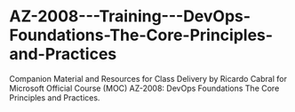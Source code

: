# AZ-2008---Training---DevOps-Foundations-The-Core-Principles-and-Practices
Companion Material and Resources for Class Delivery by Ricardo Cabral for Microsoft Official Course (MOC) AZ-2008: DevOps Foundations The Core Principles and Practices.
